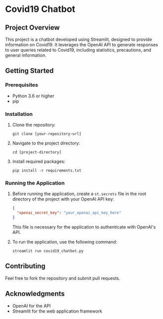 
# Covid19 Chatbot

## Project Overview
This project is a chatbot developed using Streamlit, designed to provide information on Covid19. It leverages the OpenAI API to generate responses to user queries related to Covid19, including statistics, precautions, and general information.

## Getting Started

### Prerequisites
- Python 3.6 or higher
- pip

### Installation

1. Clone the repository:
   ```
   git clone [your-repository-url]
   ```
2. Navigate to the project directory:
   ```
   cd [project-directory]
   ```
3. Install required packages:
   ```
   pip install -r requirements.txt
   ```

### Running the Application

1. Before running the application, create a `st.secrets` file in the root directory of the project with your OpenAI API key:
   ```json
   {
     "openai_secret_key": "your_openai_api_key_here"
   }
   ```
   This file is necessary for the application to authenticate with OpenAI's API.

2. To run the application, use the following command:
   ```
   streamlit run covid19_chatbot.py
   ```

## Contributing
Feel free to fork the repository and submit pull requests.


## Acknowledgments
- OpenAI for the API
- Streamlit for the web application framework
